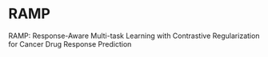 # RAMP
RAMP: Response-Aware Multi-task Learning with Contrastive Regularization for Cancer Drug Response Prediction
